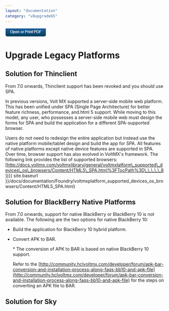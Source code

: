 ```yaml
---
layout: "documentation"
category: "v8upgrade65"
---
```

                           

[![](Resources/Images/pdf.png)](http://docs.voltmx.com/voltmxlibrary/beta/v8upgrade65.pdf "VoltMX Foundry UpgradeHUB Guide")


Upgrade Legacy Platforms
========================

Solution for Thinclient
-----------------------

From 7.0 onwards, Thinclient support has been revoked and you should use SPA.

In previous versions, Volt MX supported a server-side mobile web platform. This has been unified under SPA (Single Page Architecture) for better feature richness, performance, and.html 5 support. While moving to this model, any user, who possesses a server-side mobile web must design the forms for SPA and build the application for a different SPA-supported browser.

Users do not need to redesign the entire application but instead use the native platform mobile/tablet design and build the app for SPA. All features of native platforms except native device features are supported in SPA. Over time, browser support has also evolved in VoltMX's framework. The following link provides the list of supported browsers:  
[http://docs.voltmx.com/voltmxlibrary/general/voltmxlatform\_supported\_devices\_os\_browsers/Content/HTML5\_SPA.html%3FTocPath%3D\_\_\_\_\_8]({{ site.baseurl }}/docs/documentation/Foundry/voltmxplatform_supported_devices_os_browsers/Content/HTML5_SPA.html)

Solution for BlackBerry Native Platforms
----------------------------------------

From 7.0 onwards, support for native BlackBerry or BlackBerry 10 is not available. The following are the two options for native BlackBerry 10:

*   Build the application for BlackBerry 10 hybrid platform.

*   Convert APK to BAR.
    
    \* The conversion of APK to BAR is based on native BlackBerry 10 support.
    
    Refer to the [http://community.hclvoltmx.com/developer/forum/apk-bar-conversion-and-installation-process-along-faqs-bb10-and-apk-file](http://community.hclvoltmx.com/developer/forum/apk-bar-conversion-and-installation-process-along-faqs-bb10-and-apk-file) for the steps on converting an APK file to BAR.
    

Solution for Sky
----------------
